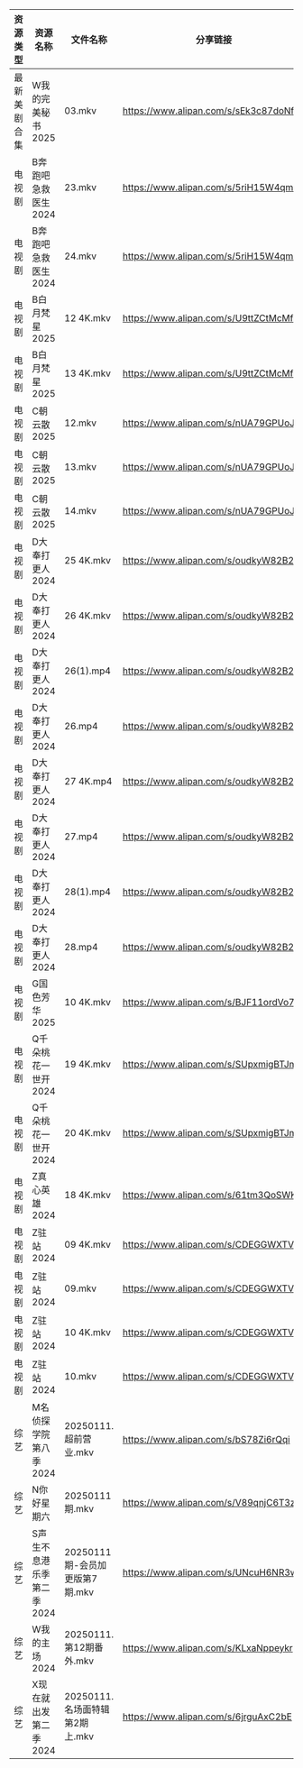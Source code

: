| 资源类型   | 资源名称            | 文件名称                   | 分享链接                                 | 更新时间                |
| ------ | --------------- | ---------------------- | ------------------------------------ | ------------------- |
| 最新美剧合集 | W我的完美秘书2025     | 03.mkv                 | https://www.alipan.com/s/sEk3c87doNf | 2025-01-11 00:06:25 |
| 电视剧    | B奔跑吧急救医生2024    | 23.mkv                 | https://www.alipan.com/s/5riH15W4qmn | 2025-01-11 08:05:04 |
| 电视剧    | B奔跑吧急救医生2024    | 24.mkv                 | https://www.alipan.com/s/5riH15W4qmn | 2025-01-11 08:05:04 |
| 电视剧    | B白月梵星2025       | 12 4K.mkv              | https://www.alipan.com/s/U9ttZCtMcMf | 2025-01-11 21:05:10 |
| 电视剧    | B白月梵星2025       | 13 4K.mkv              | https://www.alipan.com/s/U9ttZCtMcMf | 2025-01-11 21:05:10 |
| 电视剧    | C朝云散2025        | 12.mkv                 | https://www.alipan.com/s/nUA79GPUoJU | 2025-01-11 14:05:15 |
| 电视剧    | C朝云散2025        | 13.mkv                 | https://www.alipan.com/s/nUA79GPUoJU | 2025-01-11 14:05:15 |
| 电视剧    | C朝云散2025        | 14.mkv                 | https://www.alipan.com/s/nUA79GPUoJU | 2025-01-11 14:05:15 |
| 电视剧    | D大奉打更人2024      | 25 4K.mkv              | https://www.alipan.com/s/oudkyW82B2C | 2025-01-11 22:05:18 |
| 电视剧    | D大奉打更人2024      | 26 4K.mkv              | https://www.alipan.com/s/oudkyW82B2C | 2025-01-11 22:05:18 |
| 电视剧    | D大奉打更人2024      | 26(1).mp4              | https://www.alipan.com/s/oudkyW82B2C | 2025-01-11 08:05:16 |
| 电视剧    | D大奉打更人2024      | 26.mp4                 | https://www.alipan.com/s/oudkyW82B2C | 2025-01-11 08:05:16 |
| 电视剧    | D大奉打更人2024      | 27 4K.mp4              | https://www.alipan.com/s/oudkyW82B2C | 2025-01-11 22:05:17 |
| 电视剧    | D大奉打更人2024      | 27.mp4                 | https://www.alipan.com/s/oudkyW82B2C | 2025-01-11 21:05:23 |
| 电视剧    | D大奉打更人2024      | 28(1).mp4              | https://www.alipan.com/s/oudkyW82B2C | 2025-01-11 22:05:17 |
| 电视剧    | D大奉打更人2024      | 28.mp4                 | https://www.alipan.com/s/oudkyW82B2C | 2025-01-11 21:05:22 |
| 电视剧    | G国色芳华2025       | 10 4K.mkv              | https://www.alipan.com/s/BJF11ordVo7 | 2025-01-11 21:05:25 |
| 电视剧    | Q千朵桃花一世开2024    | 19 4K.mkv              | https://www.alipan.com/s/SUpxmigBTJm | 2025-01-11 14:06:12 |
| 电视剧    | Q千朵桃花一世开2024    | 20 4K.mkv              | https://www.alipan.com/s/SUpxmigBTJm | 2025-01-11 14:06:11 |
| 电视剧    | Z真心英雄2024       | 18 4K.mkv              | https://www.alipan.com/s/61tm3QoSWKK | 2025-01-11 21:06:44 |
| 电视剧    | Z驻站2024         | 09 4K.mkv              | https://www.alipan.com/s/CDEGGWXTVZe | 2025-01-11 08:06:31 |
| 电视剧    | Z驻站2024         | 09.mkv                 | https://www.alipan.com/s/CDEGGWXTVZe | 2025-01-11 08:06:31 |
| 电视剧    | Z驻站2024         | 10 4K.mkv              | https://www.alipan.com/s/CDEGGWXTVZe | 2025-01-11 08:06:30 |
| 电视剧    | Z驻站2024         | 10.mkv                 | https://www.alipan.com/s/CDEGGWXTVZe | 2025-01-11 08:06:30 |
| 综艺     | M名侦探学院第八季2024   | 20250111.超前营业.mkv      | https://www.alipan.com/s/bS78Zi6rQqi | 2025-01-11 14:07:16 |
| 综艺     | N你好星期六          | 20250111期.mkv          | https://www.alipan.com/s/V89qnjC6T3z | 2025-01-11 21:07:48 |
| 综艺     | S声生不息港乐季第二季2024 | 20250111期-会员加更版第7期.mkv | https://www.alipan.com/s/UNcuH6NR3w3 | 2025-01-11 14:07:51 |
| 综艺     | W我的主场2024       | 20250111.第12期番外.mkv    | https://www.alipan.com/s/KLxaNppeykr | 2025-01-11 14:08:15 |
| 综艺     | X现在就出发第二季2024   | 20250111.名场面特辑第2期上.mkv | https://www.alipan.com/s/6jrguAxC2bE | 2025-01-11 14:08:23 |
